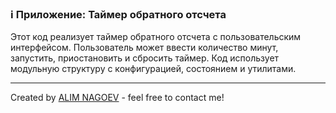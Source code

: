 ### ℹ️ Приложение: Таймер обратного отсчета

Этот код реализует таймер обратного отсчета с пользовательским интерфейсом.
Пользователь может ввести количество минут, запустить, приостановить и сбросить таймер.
Код использует модульную структуру с конфигурацией, состоянием и утилитами.

-----
Created by [ALIM NAGOEV](https://github.com/nagoev-id) - feel free to contact me!

